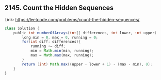 ## 2145. Count the Hidden Sequences
Link: https://leetcode.com/problems/count-the-hidden-sequences/

```java
class Solution {
    public int numberOfArrays(int[] differences, int lower, int upper) {
        long min = 0, max = 0, running = 0;
        for(int diff: differences){
            running += diff;
            min = Math.min(min, running);
            max = Math.max(max, running);
        }
        return (int) Math.max((upper - lower + 1) - (max - min), 0);
    }
}
```
